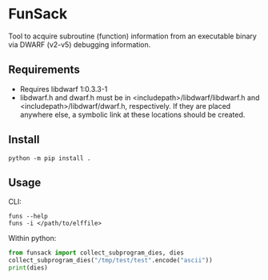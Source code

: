 # FunSack
Tool to acquire subroutine (function) information from an executable
binary via DWARF (v2-v5) debugging information.

## Requirements
- Requires libdwarf 1:0.3.3-1
- libdwarf.h and dwarf.h must be in \<includepath\>/libdwarf/libdwarf.h and
  \<includepath\>/libdwarf/dwarf.h, respectively. If they are placed anywhere else,
  a symbolic link at these locations should be created.

## Install
```
python -m pip install .
```

## Usage
CLI:
```
funs --help
funs -i </path/to/elffile>
```

Within python:
```python
from funsack import collect_subprogram_dies, dies
collect_subprogram_dies("/tmp/test/test".encode("ascii"))
print(dies)
```
